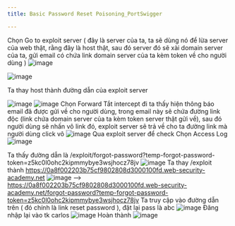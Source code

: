 ```yaml
---
title: Basic Password Reset Poisoning_PortSwigger

---
```


Chọn Go to exploit server ( đây là server của ta, ta sẽ dùng nó để lừa server của web thật, rằng đây là host thật, sau đó server đó sẽ xài domain server của ta, gửi email có chứa link domain server của ta kèm token về cho người dùng )
![image](https://hackmd.io/_uploads/H1cRHg-c0.png)

![image](https://hackmd.io/_uploads/HyByUeZcR.png)

Ta thay host thành đường dẫn của exploit server

![image](https://hackmd.io/_uploads/HJXTIeb50.png)
![image](https://hackmd.io/_uploads/HkAp8eZ5R.png)
Chọn Forward
Tắt intercept đi
ta thấy hiện thông báo email đã được gửi về cho người dùng, trong email này sẽ chứa đường link độc (link chứa domain server của ta kèm token server thật gửi về), sau đó người dùng sẽ nhấn vô link đó, exploit server sẽ trả về cho ta đường link mà người dùng click vô
![image](https://hackmd.io/_uploads/BkuywxW9A.png)
Qua exploit server để check 
Chọn Access Log
![image](https://hackmd.io/_uploads/S1aDPe-90.png)

Ta thấy đường dẫn là 
/exploit/forgot-password?temp-forgot-password-token=z5kc0l0ohc2kipmmybye3wsjhocz78jv
![image](https://hackmd.io/_uploads/BkjOvlb9A.png)
Ta thay /exploit thành https://0a8f002203b75cf9802808d3000100fd.web-security-academy.net
![image](https://hackmd.io/_uploads/H1IjDx-cR.png)
--> https://0a8f002203b75cf9802808d3000100fd.web-security-academy.net/forgot-password?temp-forgot-password-token=z5kc0l0ohc2kipmmybye3wsjhocz78jv
Ta truy cập vào đường dẫn trên ( đó chính là link reset password ), đặt lại pass là abc
![image](https://hackmd.io/_uploads/rkQ0Dg-qA.png)
Đăng nhập lại vào tk carlos
![image](https://hackmd.io/_uploads/H1VMdeWq0.png)
Hoàn thành
![image](https://hackmd.io/_uploads/H1Fm_xbqR.png)
